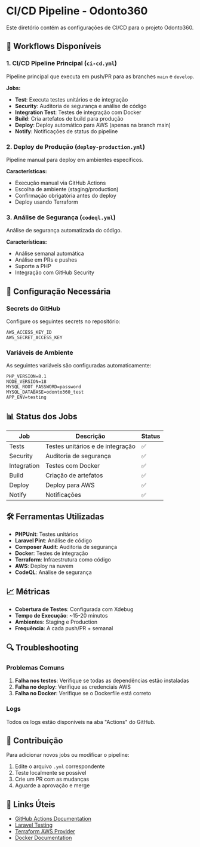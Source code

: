 # CI/CD Pipeline - Odonto360

Este diretório contém as configurações de CI/CD para o projeto Odonto360.

## 🚀 Workflows Disponíveis

### 1. CI/CD Pipeline Principal (`ci-cd.yml`)
Pipeline principal que executa em push/PR para as branches `main` e `develop`.

**Jobs:**
- **Test**: Executa testes unitários e de integração
- **Security**: Auditoria de segurança e análise de código
- **Integration Test**: Testes de integração com Docker
- **Build**: Cria artefatos de build para produção
- **Deploy**: Deploy automático para AWS (apenas na branch main)
- **Notify**: Notificações de status do pipeline

### 2. Deploy de Produção (`deploy-production.yml`)
Pipeline manual para deploy em ambientes específicos.

**Características:**
- Execução manual via GitHub Actions
- Escolha de ambiente (staging/production)
- Confirmação obrigatória antes do deploy
- Deploy usando Terraform

### 3. Análise de Segurança (`codeql.yml`)
Análise de segurança automatizada do código.

**Características:**
- Análise semanal automática
- Análise em PRs e pushes
- Suporte a PHP
- Integração com GitHub Security

## 🔧 Configuração Necessária

### Secrets do GitHub
Configure os seguintes secrets no repositório:

```
AWS_ACCESS_KEY_ID
AWS_SECRET_ACCESS_KEY
```

### Variáveis de Ambiente
As seguintes variáveis são configuradas automaticamente:

```
PHP_VERSION=8.1
NODE_VERSION=18
MYSQL_ROOT_PASSWORD=password
MYSQL_DATABASE=odonto360_test
APP_ENV=testing
```

## 📊 Status dos Jobs

| Job | Descrição | Status |
|-----|-----------|--------|
| Tests | Testes unitários e de integração | ✅ |
| Security | Auditoria de segurança | ✅ |
| Integration | Testes com Docker | ✅ |
| Build | Criação de artefatos | ✅ |
| Deploy | Deploy para AWS | ✅ |
| Notify | Notificações | ✅ |

## 🛠️ Ferramentas Utilizadas

- **PHPUnit**: Testes unitários
- **Laravel Pint**: Análise de código
- **Composer Audit**: Auditoria de segurança
- **Docker**: Testes de integração
- **Terraform**: Infraestrutura como código
- **AWS**: Deploy na nuvem
- **CodeQL**: Análise de segurança

## 📈 Métricas

- **Cobertura de Testes**: Configurada com Xdebug
- **Tempo de Execução**: ~15-20 minutos
- **Ambientes**: Staging e Production
- **Frequência**: A cada push/PR + semanal

## 🔍 Troubleshooting

### Problemas Comuns

1. **Falha nos testes**: Verifique se todas as dependências estão instaladas
2. **Falha no deploy**: Verifique as credenciais AWS
3. **Falha no Docker**: Verifique se o Dockerfile está correto

### Logs

Todos os logs estão disponíveis na aba "Actions" do GitHub.

## 📝 Contribuição

Para adicionar novos jobs ou modificar o pipeline:

1. Edite o arquivo `.yml` correspondente
2. Teste localmente se possível
3. Crie um PR com as mudanças
4. Aguarde a aprovação e merge

## 🔗 Links Úteis

- [GitHub Actions Documentation](https://docs.github.com/en/actions)
- [Laravel Testing](https://laravel.com/docs/testing)
- [Terraform AWS Provider](https://registry.terraform.io/providers/hashicorp/aws/latest)
- [Docker Documentation](https://docs.docker.com/)
